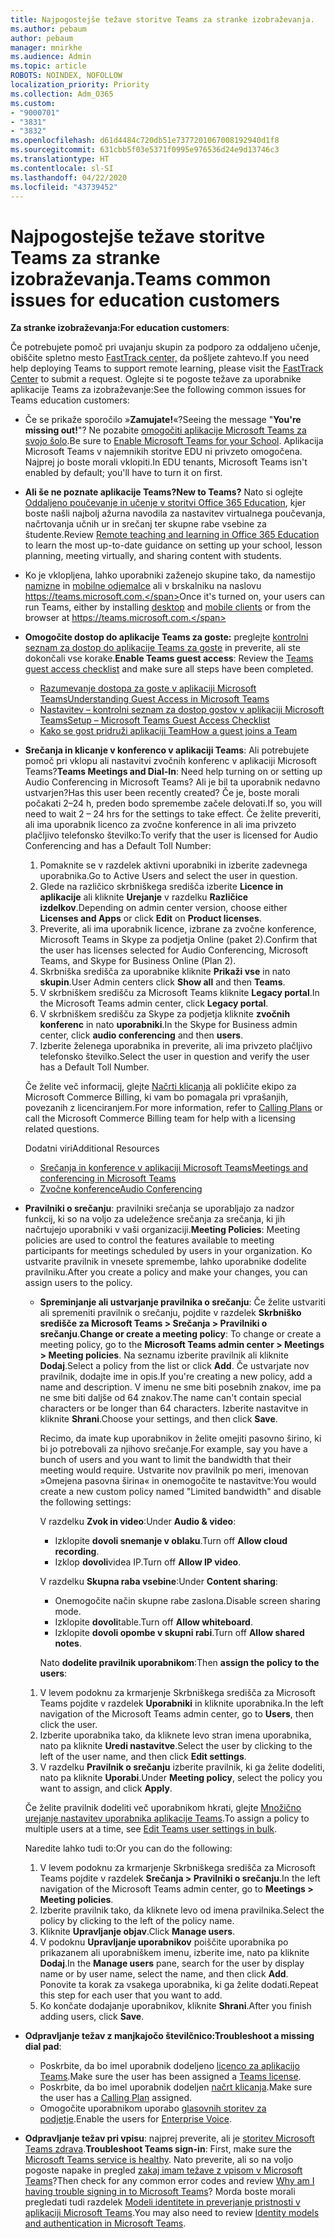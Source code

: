 ```yaml
---
title: Najpogostejše težave storitve Teams za stranke izobraževanja.
ms.author: pebaum
author: pebaum
manager: mnirkhe
ms.audience: Admin
ms.topic: article
ROBOTS: NOINDEX, NOFOLLOW
localization_priority: Priority
ms.collection: Adm_O365
ms.custom:
- "9000701"
- "3831"
- "3832"
ms.openlocfilehash: d61d4484c720db51e7377201067008192940d1f8
ms.sourcegitcommit: 631cbb5f03e5371f0995e976536d24e9d13746c3
ms.translationtype: HT
ms.contentlocale: sl-SI
ms.lasthandoff: 04/22/2020
ms.locfileid: "43739452"
---
```

# <a name="teams-common-issues-for-education-customers"></a><span data-ttu-id="510a3-102">Najpogostejše težave storitve Teams za stranke izobraževanja.</span><span class="sxs-lookup"><span data-stu-id="510a3-102">Teams common issues for education customers</span></span>

<span data-ttu-id="510a3-103">**Za stranke izobraževanja:**</span><span class="sxs-lookup"><span data-stu-id="510a3-103">**For education customers**:</span></span>

<span data-ttu-id="510a3-104">Če potrebujete pomoč pri uvajanju skupin za podporo za oddaljeno učenje, obiščite spletno mesto [FastTrack center,](https://www.microsoft.com/fasttrack) da pošljete zahtevo.</span><span class="sxs-lookup"><span data-stu-id="510a3-104">If you need help deploying Teams to support remote learning, please visit the [FastTrack Center](https://www.microsoft.com/fasttrack) to submit a request.</span></span> <span data-ttu-id="510a3-105">Oglejte si te pogoste težave za uporabnike aplikacije Teams za izobraževanje:</span><span class="sxs-lookup"><span data-stu-id="510a3-105">See the following common issues for Teams education customers:</span></span>

- <span data-ttu-id="510a3-106">Če se prikaže sporočilo »**Zamujate!**«?</span><span class="sxs-lookup"><span data-stu-id="510a3-106">Seeing the message "**You're missing out!**"?</span></span> <span data-ttu-id="510a3-107">Ne pozabite [omogočiti aplikacije Microsoft Teams za svojo šolo](https://docs.microsoft.com/microsoft-365/education/intune-edu-trial/enable-microsoft-teams).</span><span class="sxs-lookup"><span data-stu-id="510a3-107">Be sure to [Enable Microsoft Teams for your School](https://docs.microsoft.com/microsoft-365/education/intune-edu-trial/enable-microsoft-teams).</span></span> <span data-ttu-id="510a3-108">Aplikacija Microsoft Teams v najemnikih storitve EDU ni privzeto omogočena. Najprej jo boste morali vklopiti.</span><span class="sxs-lookup"><span data-stu-id="510a3-108">In EDU tenants, Microsoft Teams isn't enabled by default; you'll have to turn it on first.</span></span>

- <span data-ttu-id="510a3-109">**Ali še ne poznate aplikacije Teams?**</span><span class="sxs-lookup"><span data-stu-id="510a3-109">**New to Teams?**</span></span> <span data-ttu-id="510a3-110">Nato si oglejte [Oddaljeno poučevanje in učenje v storitvi Office 365 Education](https://support.office.com/article/remote-teaching-and-learning-in-office-365-education-f651ccae-7b65-478b-8366-51bb884025c4), kjer boste našli najbolj ažurna navodila za nastavitev virtualnega poučevanja, načrtovanja učnih ur in srečanj ter skupne rabe vsebine za študente.</span><span class="sxs-lookup"><span data-stu-id="510a3-110">Review [Remote teaching and learning in Office 365 Education](https://support.office.com/article/remote-teaching-and-learning-in-office-365-education-f651ccae-7b65-478b-8366-51bb884025c4) to learn the most up-to-date guidance on setting up your school, lesson planning, meeting virtually, and sharing content with students.</span></span>

- <span data-ttu-id="510a3-111">Ko je vklopljena, lahko uporabniki zaženejo skupine tako, da namestijo [namizne](https://docs.microsoft.com/MicrosoftTeams/get-clients#desktop-client) in [mobilne odjemalce](https://docs.microsoft.com/MicrosoftTeams/get-clients#mobile-clients) ali v brskalniku na naslovu https://teams.microsoft.com.</span><span class="sxs-lookup"><span data-stu-id="510a3-111">Once it's turned on, your users can run Teams, either by installing [desktop](https://docs.microsoft.com/MicrosoftTeams/get-clients#desktop-client) and [mobile clients](https://docs.microsoft.com/MicrosoftTeams/get-clients#mobile-clients) or from the browser at https://teams.microsoft.com.</span></span>

- <span data-ttu-id="510a3-112">**Omogočite dostop do aplikacije Teams za goste:** preglejte [kontrolni seznam za dostop do aplikacije Teams za goste](https://docs.microsoft.com/microsoftteams/guest-access-checklist) in preverite, ali ste dokončali vse korake.</span><span class="sxs-lookup"><span data-stu-id="510a3-112">**Enable Teams guest access**: Review the [Teams guest access checklist](https://docs.microsoft.com/microsoftteams/guest-access-checklist) and make sure all steps have been completed.</span></span>
    - [<span data-ttu-id="510a3-113">Razumevanje dostopa za goste v aplikaciji Microsoft Teams</span><span class="sxs-lookup"><span data-stu-id="510a3-113">Understanding Guest Access in Microsoft Teams</span></span>](https://docs.microsoft.com/microsoftteams/guest-access)
    - [<span data-ttu-id="510a3-114">Nastavitev – kontrolni seznam za dostop gostov v aplikaciji Microsoft Teams</span><span class="sxs-lookup"><span data-stu-id="510a3-114">Setup – Microsoft Teams Guest Access Checklist</span></span>](https://docs.microsoft.com/microsoftteams/guest-access-checklist)
    - [<span data-ttu-id="510a3-115">Kako se gost pridruži aplikaciji Team</span><span class="sxs-lookup"><span data-stu-id="510a3-115">How a guest joins a Team</span></span>](https://docs.microsoft.com/microsoftteams/guest-joins)

- <span data-ttu-id="510a3-116">**Srečanja in klicanje v konferenco v aplikaciji Teams**: Ali potrebujete pomoč pri vklopu ali nastavitvi zvočnih konferenc v aplikaciji Microsoft Teams?</span><span class="sxs-lookup"><span data-stu-id="510a3-116">**Teams Meetings and Dial-In**: Need help turning on or setting up Audio Conferencing in Microsoft Teams?</span></span> <span data-ttu-id="510a3-117">Ali je bil ta uporabnik nedavno ustvarjen?</span><span class="sxs-lookup"><span data-stu-id="510a3-117">Has this user been recently created?</span></span> <span data-ttu-id="510a3-118">Če je, boste morali počakati 2–24 h, preden bodo spremembe začele delovati.</span><span class="sxs-lookup"><span data-stu-id="510a3-118">If so, you will need to wait 2 – 24 hrs for the settings to take effect.</span></span> <span data-ttu-id="510a3-119">Če želite preveriti, ali ima uporabnik licenco za zvočne konference in ali ima privzeto plačljivo telefonsko številko:</span><span class="sxs-lookup"><span data-stu-id="510a3-119">To verify that the user is licensed for Audio Conferencing and has a Default Toll Number:</span></span>
    1. <span data-ttu-id="510a3-120">Pomaknite se v razdelek aktivni uporabniki in izberite zadevnega uporabnika.</span><span class="sxs-lookup"><span data-stu-id="510a3-120">Go to Active Users and select the user in question.</span></span>
    2. <span data-ttu-id="510a3-121">Glede na različico skrbniškega središča izberite **Licence in aplikacije** ali kliknite **Urejanje** v razdelku **Različice izdelkov**.</span><span class="sxs-lookup"><span data-stu-id="510a3-121">Depending on admin center version, choose either **Licenses and Apps** or click **Edit** on **Product licenses**.</span></span>
    3. <span data-ttu-id="510a3-122">Preverite, ali ima uporabnik licence, izbrane za zvočne konference, Microsoft Teams in Skype za podjetja Online (paket 2).</span><span class="sxs-lookup"><span data-stu-id="510a3-122">Confirm that the user has licenses selected for Audio Conferencing, Microsoft Teams, and Skype for Business Online (Plan 2).</span></span>
    4. <span data-ttu-id="510a3-123">Skrbniška središča za uporabnike kliknite **Prikaži vse** in nato **skupin**.</span><span class="sxs-lookup"><span data-stu-id="510a3-123">User Admin centers click **Show all** and then **Teams**.</span></span>
    5. <span data-ttu-id="510a3-124">V skrbniškem središču za Microsoft Teams kliknite **Legacy portal**.</span><span class="sxs-lookup"><span data-stu-id="510a3-124">In the Microsoft Teams admin center, click **Legacy portal**.</span></span>
    6. <span data-ttu-id="510a3-125">V skrbniškem središču za Skype za podjetja kliknite **zvočnih konferenc** in nato **uporabniki**.</span><span class="sxs-lookup"><span data-stu-id="510a3-125">In the Skype for Business admin center, click **audio conferencing** and then **users**.</span></span>
    7. <span data-ttu-id="510a3-126">Izberite želenega uporabnika in preverite, ali ima privzeto plačljivo telefonsko številko.</span><span class="sxs-lookup"><span data-stu-id="510a3-126">Select the user in question and verify the user has a Default Toll Number.</span></span>

    <span data-ttu-id="510a3-127">Če želite več informacij, glejte [Načrti klicanja](https://docs.microsoft.com/microsoftteams/calling-plans-for-office-365) ali pokličite ekipo za Microsoft Commerce Billing, ki vam bo pomagala pri vprašanjih, povezanih z licenciranjem.</span><span class="sxs-lookup"><span data-stu-id="510a3-127">For more information, refer to [Calling Plans](https://docs.microsoft.com/microsoftteams/calling-plans-for-office-365) or call the Microsoft Commerce Billing team for help with a licensing related questions.</span></span>

    <span data-ttu-id="510a3-128">Dodatni viri</span><span class="sxs-lookup"><span data-stu-id="510a3-128">Additional Resources</span></span>

    - [<span data-ttu-id="510a3-129">Srečanja in konference v aplikaciji Microsoft Teams</span><span class="sxs-lookup"><span data-stu-id="510a3-129">Meetings and conferencing in Microsoft Teams</span></span>](https://docs.microsoft.com/microsoftteams/deploy-meetings-microsoft-teams-landing-page)
    - [<span data-ttu-id="510a3-130">Zvočne konference</span><span class="sxs-lookup"><span data-stu-id="510a3-130">Audio Conferencing</span></span>](https://docs.microsoft.com/microsoftteams/audio-conferencing-in-office-365)

- <span data-ttu-id="510a3-131">**Pravilniki o srečanju**: pravilniki srečanja se uporabljajo za nadzor funkcij, ki so na voljo za udeležence srečanja za srečanja, ki jih načrtujejo uporabniki v vaši organizaciji.</span><span class="sxs-lookup"><span data-stu-id="510a3-131">**Meeting Policies**: Meeting policies are used to control the features available to meeting participants for meetings scheduled by users in your organization.</span></span> <span data-ttu-id="510a3-132">Ko ustvarite pravilnik in vnesete spremembe, lahko uporabnike dodelite pravilniku.</span><span class="sxs-lookup"><span data-stu-id="510a3-132">After you create a policy and make your changes, you can assign users to the policy.</span></span>

    - <span data-ttu-id="510a3-133">**Spreminjanje ali ustvarjanje pravilnika o srečanju**: Če želite ustvariti ali spremeniti pravilnik o srečanju, pojdite v razdelek **Skrbniško središče za Microsoft Teams > Srečanja > Pravilniki o srečanju**.</span><span class="sxs-lookup"><span data-stu-id="510a3-133">**Change or create a meeting policy**: To change or create a meeting policy, go to the **Microsoft Teams admin center > Meetings > Meeting policies**.</span></span> <span data-ttu-id="510a3-134">Na seznamu izberite pravilnik ali kliknite **Dodaj**.</span><span class="sxs-lookup"><span data-stu-id="510a3-134">Select a policy from the list or click **Add**.</span></span> <span data-ttu-id="510a3-135">Če ustvarjate nov pravilnik, dodajte ime in opis.</span><span class="sxs-lookup"><span data-stu-id="510a3-135">If you're creating a new policy, add a name and description.</span></span> <span data-ttu-id="510a3-136">V imenu ne sme biti posebnih znakov, ime pa ne sme biti daljše od 64 znakov.</span><span class="sxs-lookup"><span data-stu-id="510a3-136">The name can't contain special characters or be longer than 64 characters.</span></span> <span data-ttu-id="510a3-137">Izberite nastavitve in kliknite **Shrani**.</span><span class="sxs-lookup"><span data-stu-id="510a3-137">Choose your settings, and then click **Save**.</span></span> 
    
        <span data-ttu-id="510a3-138">Recimo, da imate kup uporabnikov in želite omejiti pasovno širino, ki bi jo potrebovali za njihovo srečanje.</span><span class="sxs-lookup"><span data-stu-id="510a3-138">For example, say you have a bunch of users and you want to limit the bandwidth that their meeting would require.</span></span> <span data-ttu-id="510a3-139">Ustvarite nov pravilnik po meri, imenovan »Omejena pasovna širina« in onemogočite te nastavitve:</span><span class="sxs-lookup"><span data-stu-id="510a3-139">You would create a new custom policy named "Limited bandwidth" and disable the following settings:</span></span>

        <span data-ttu-id="510a3-140">V razdelku **Zvok in video**:</span><span class="sxs-lookup"><span data-stu-id="510a3-140">Under **Audio & video**:</span></span>
        - <span data-ttu-id="510a3-141">Izklopite **dovoli snemanje v oblaku**.</span><span class="sxs-lookup"><span data-stu-id="510a3-141">Turn off **Allow cloud recording**.</span></span>
        - <span data-ttu-id="510a3-142">Izklop **dovoli**videa IP.</span><span class="sxs-lookup"><span data-stu-id="510a3-142">Turn off **Allow IP video**.</span></span>

        <span data-ttu-id="510a3-143">V razdelku **Skupna raba vsebine**:</span><span class="sxs-lookup"><span data-stu-id="510a3-143">Under **Content sharing**:</span></span>

        - <span data-ttu-id="510a3-144">Onemogočite način skupne rabe zaslona.</span><span class="sxs-lookup"><span data-stu-id="510a3-144">Disable screen sharing mode.</span></span>
        - <span data-ttu-id="510a3-145">Izklopite **dovoli**table.</span><span class="sxs-lookup"><span data-stu-id="510a3-145">Turn off **Allow whiteboard**.</span></span>
        - <span data-ttu-id="510a3-146">Izklopite **dovoli opombe v skupni rabi**.</span><span class="sxs-lookup"><span data-stu-id="510a3-146">Turn off **Allow shared notes**.</span></span>

        <span data-ttu-id="510a3-147">Nato **dodelite pravilnik uporabnikom**:</span><span class="sxs-lookup"><span data-stu-id="510a3-147">Then **assign the policy to the users**:</span></span>

    1. <span data-ttu-id="510a3-148">V levem podoknu za krmarjenje Skrbniškega središča za Microsoft Teams pojdite v razdelek **Uporabniki** in kliknite uporabnika.</span><span class="sxs-lookup"><span data-stu-id="510a3-148">In the left navigation of the Microsoft Teams admin center, go to **Users**, then click the user.</span></span>
    2. <span data-ttu-id="510a3-149">Izberite uporabnika tako, da kliknete levo stran imena uporabnika, nato pa kliknite **Uredi nastavitve**.</span><span class="sxs-lookup"><span data-stu-id="510a3-149">Select the user by clicking to the left of the user name, and then click **Edit settings**.</span></span>
    3. <span data-ttu-id="510a3-150">V razdelku **Pravilnik o srečanju** izberite pravilnik, ki ga želite dodeliti, nato pa kliknite **Uporabi**.</span><span class="sxs-lookup"><span data-stu-id="510a3-150">Under **Meeting policy**, select the policy you want to assign, and click **Apply**.</span></span>

    <span data-ttu-id="510a3-151">Če želite pravilnik dodeliti več uporabnikom hkrati, glejte [Množično urejanje nastavitev uporabnika aplikacije Teams](https://docs.microsoft.com/microsoftteams/edit-user-settings-in-bulk).</span><span class="sxs-lookup"><span data-stu-id="510a3-151">To assign a policy to multiple users at a time, see [Edit Teams user settings in bulk](https://docs.microsoft.com/microsoftteams/edit-user-settings-in-bulk).</span></span>

    <span data-ttu-id="510a3-152">Naredite lahko tudi to:</span><span class="sxs-lookup"><span data-stu-id="510a3-152">Or you can do the following:</span></span>
    1. <span data-ttu-id="510a3-153">V levem podoknu za krmarjenje Skrbniškega središča za Microsoft Teams pojdite v razdelek **Srečanja > Pravilniki o srečanju**.</span><span class="sxs-lookup"><span data-stu-id="510a3-153">In the left navigation of the Microsoft Teams admin center, go to **Meetings > Meeting policies**.</span></span>
    2. <span data-ttu-id="510a3-154">Izberite pravilnik tako, da kliknete levo od imena pravilnika.</span><span class="sxs-lookup"><span data-stu-id="510a3-154">Select the policy by clicking to the left of the policy name.</span></span>
    3. <span data-ttu-id="510a3-155">Kliknite **Upravljanje objav**.</span><span class="sxs-lookup"><span data-stu-id="510a3-155">Click **Manage users**.</span></span>
    4. <span data-ttu-id="510a3-156">V podoknu **Upravljanje uporabnikov** poiščite uporabnika po prikazanem ali uporabniškem imenu, izberite ime, nato pa kliknite **Dodaj**.</span><span class="sxs-lookup"><span data-stu-id="510a3-156">In the **Manage users** pane, search for the user by display name or by user name, select the name, and then click **Add**.</span></span> <span data-ttu-id="510a3-157">Ponovite ta korak za vsakega uporabnika, ki ga želite dodati.</span><span class="sxs-lookup"><span data-stu-id="510a3-157">Repeat this step for each user that you want to add.</span></span>
    5. <span data-ttu-id="510a3-158">Ko končate dodajanje uporabnikov, kliknite **Shrani**.</span><span class="sxs-lookup"><span data-stu-id="510a3-158">After you finish adding users, click **Save**.</span></span>

- <span data-ttu-id="510a3-159">**Odpravljanje težav z manjkajočo številčnico:**</span><span class="sxs-lookup"><span data-stu-id="510a3-159">**Troubleshoot a missing dial pad**:</span></span>
    - <span data-ttu-id="510a3-160">Poskrbite, da bo imel uporabnik dodeljeno [licenco za aplikacijo Teams](https://docs.microsoft.com/MicrosoftTeams/assign-teams-licenses).</span><span class="sxs-lookup"><span data-stu-id="510a3-160">Make sure the user has been assigned a [Teams license](https://docs.microsoft.com/MicrosoftTeams/assign-teams-licenses).</span></span>
    - <span data-ttu-id="510a3-161">Poskrbite, da bo imel uporabnik dodeljen [načrt klicanja](https://docs.microsoft.com/MicrosoftTeams/calling-plan-landing-page).</span><span class="sxs-lookup"><span data-stu-id="510a3-161">Make sure the user has a [Calling Plan](https://docs.microsoft.com/MicrosoftTeams/calling-plan-landing-page) assigned.</span></span>
    - <span data-ttu-id="510a3-162">Omogočite uporabnikom uporabo [glasovnih storitev za podjetje](https://docs.microsoft.com/skypeforbusiness/skype-for-business-hybrid-solutions/plan-your-phone-system-cloud-pbx-solution/enable-users-for-enterprise-voice-online-and-phone-system-voicemail#to-enable-your-users-for-phone-system-in-office-365-voice-and-voicemail).</span><span class="sxs-lookup"><span data-stu-id="510a3-162">Enable the users for [Enterprise Voice](https://docs.microsoft.com/skypeforbusiness/skype-for-business-hybrid-solutions/plan-your-phone-system-cloud-pbx-solution/enable-users-for-enterprise-voice-online-and-phone-system-voicemail#to-enable-your-users-for-phone-system-in-office-365-voice-and-voicemail).</span></span>

- <span data-ttu-id="510a3-163">**Odpravljanje težav pri vpisu**: najprej preverite, ali je [storitev Microsoft Teams zdrava](https://admin.microsoft.com/Adminportal/Home?source=applauncher#/servicehealth).</span><span class="sxs-lookup"><span data-stu-id="510a3-163">**Troubleshoot Teams sign-in**: First, make sure the [Microsoft Teams service is healthy](https://admin.microsoft.com/Adminportal/Home?source=applauncher#/servicehealth).</span></span> <span data-ttu-id="510a3-164">Nato preverite, ali so na voljo pogoste napake in pregled [zakaj imam težave z vpisom v Microsoft Teams](https://support.office.com/article/a02f683b-61a3-4008-9447-ee60c5593b0f)?</span><span class="sxs-lookup"><span data-stu-id="510a3-164">Then check for any common error codes and review [Why am I having trouble signing in to Microsoft Teams](https://support.office.com/article/a02f683b-61a3-4008-9447-ee60c5593b0f)?</span></span> <span data-ttu-id="510a3-165">Morda boste morali pregledati tudi razdelek [Modeli identitete in preverjanje pristnosti v aplikaciji Microsoft Teams](https://docs.microsoft.com/MicrosoftTeams/identify-models-authentication).</span><span class="sxs-lookup"><span data-stu-id="510a3-165">You may also need to review [Identity models and authentication in Microsoft Teams](https://docs.microsoft.com/MicrosoftTeams/identify-models-authentication).</span></span>
